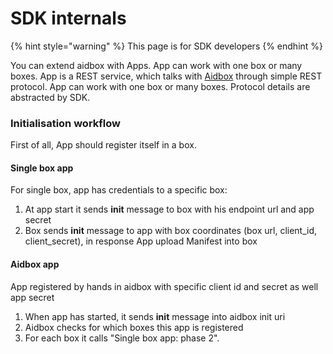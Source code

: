 # SDK internals

{% hint style="warning" %}
This page is for SDK developers
{% endhint %}

You can extend aidbox with Apps. App can work with one box or many boxes. App is a REST service, which talks with [Aidbox](https://www.health-samurai.io/aidbox) through simple REST protocol. App can work with one box or many boxes. Protocol details are abstracted by SDK.

### Initialisation workflow

First of all, App should register itself in a box.

#### Single box app

For single box, app has credentials to a specific box:

1. At app start it sends **init** message to box with his endpoint url and app secret
2. Box sends **init** message to app with box coordinates (box url, client\_id, client\_secret), in response App upload Manifest into box

#### Aidbox app

App registered by hands in aidbox with specific client id and secret as well app secret

1. When app has started, it sends **init** message into aidbox init uri
2. Aidbox checks for which boxes this app is registered
3. For each box it calls "Single box app: phase 2".

